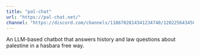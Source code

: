 ```yaml
---
title: "pal-chat"
url: "https://pal-chat.net/"
channel: "https://discord.com/channels/1186702814341234740/1202256434507816990"
---
```


An LLM-based chatbot that answers history and law questions about palestine in a
hasbara free way.
